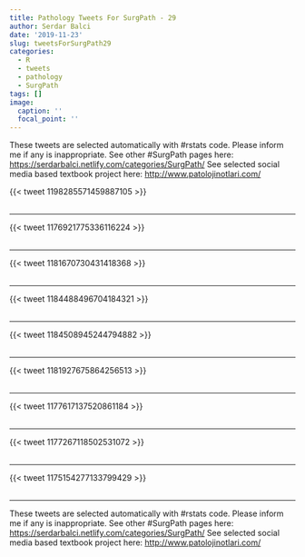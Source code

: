 ```yaml
---
title: Pathology Tweets For SurgPath - 29
author: Serdar Balci
date: '2019-11-23'
slug: tweetsForSurgPath29
categories:
  - R
  - tweets
  - pathology
  - SurgPath
tags: []
image:
  caption: ''
  focal_point: ''
---
```



These tweets are selected automatically with #rstats code. Please inform me if any is inappropriate.
See other #SurgPath pages here: https://serdarbalci.netlify.com/categories/SurgPath/ 
See selected social media based textbook project here: http://www.patolojinotlari.com/

{{< tweet 1198285571459887105 >}}
<br>
<br>
<hr>
{{< tweet 1176921775336116224 >}}
<br>
<br>
<hr>
{{< tweet 1181670730431418368 >}}
<br>
<br>
<hr>
{{< tweet 1184488496704184321 >}}
<br>
<br>
<hr>
{{< tweet 1184508945244794882 >}}
<br>
<br>
<hr>
{{< tweet 1181927675864256513 >}}
<br>
<br>
<hr>
{{< tweet 1177617137520861184 >}}
<br>
<br>
<hr>
{{< tweet 1177267118502531072 >}}
<br>
<br>
<hr>
{{< tweet 1175154277133799429 >}}
<br>
<br>
<hr>


These tweets are selected automatically with #rstats code. Please inform me if any is inappropriate.
See other #SurgPath pages here: https://serdarbalci.netlify.com/categories/SurgPath/ 
See selected social media based textbook project here: http://www.patolojinotlari.com/

